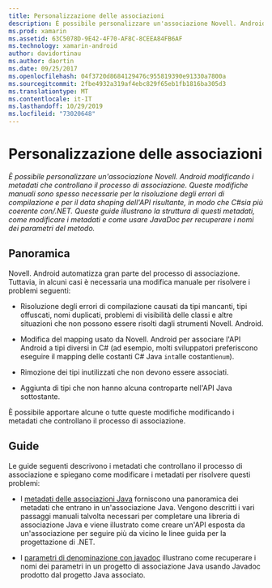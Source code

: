 ```yaml
---
title: Personalizzazione delle associazioni
description: È possibile personalizzare un'associazione Novell. Android modificando i metadati che controllano il processo di associazione. Queste modifiche manuali sono spesso necessarie per la risoluzione degli errori di compilazione e per il data shaping dell'API risultante, in modo che C#sia più coerente con/.NET. Queste guide illustrano la struttura di questi metadati, come modificare i metadati e come usare JavaDoc per recuperare i nomi dei parametri del metodo.
ms.prod: xamarin
ms.assetid: 63C5078D-9E42-4F70-AF8C-8CEEA84FB6AF
ms.technology: xamarin-android
author: davidortinau
ms.author: daortin
ms.date: 09/25/2017
ms.openlocfilehash: 04f3720d8684129476c955819390e91330a7800a
ms.sourcegitcommit: 2fbe4932a319af4ebc829f65eb1fb1816ba305d3
ms.translationtype: MT
ms.contentlocale: it-IT
ms.lasthandoff: 10/29/2019
ms.locfileid: "73020648"
---
```

# <a name="customizing-bindings"></a>Personalizzazione delle associazioni

_È possibile personalizzare un'associazione Novell. Android modificando i metadati che controllano il processo di associazione. Queste modifiche manuali sono spesso necessarie per la risoluzione degli errori di compilazione e per il data shaping dell'API risultante, in modo che C#sia più coerente con/.NET. Queste guide illustrano la struttura di questi metadati, come modificare i metadati e come usare JavaDoc per recuperare i nomi dei parametri del metodo._

## <a name="overview"></a>Panoramica

Novell. Android automatizza gran parte del processo di associazione. Tuttavia, in alcuni casi è necessaria una modifica manuale per risolvere i problemi seguenti:

- Risoluzione degli errori di compilazione causati da tipi mancanti, tipi offuscati, nomi duplicati, problemi di visibilità delle classi e altre situazioni che non possono essere risolti dagli strumenti Novell. Android. 

- Modifica del mapping usato da Novell. Android per associare l'API Android a tipi diversi in C# (ad esempio, molti sviluppatori preferiscono eseguire il mapping delle costanti C# Java `int`alle costanti`enum`).

- Rimozione dei tipi inutilizzati che non devono essere associati. 

- Aggiunta di tipi che non hanno alcuna controparte nell'API Java sottostante. 

È possibile apportare alcune o tutte queste modifiche modificando i metadati che controllano il processo di associazione.

## <a name="guides"></a>Guide

Le guide seguenti descrivono i metadati che controllano il processo di associazione e spiegano come modificare i metadati per risolvere questi problemi:

- I [metadati delle associazioni Java](~/android/platform/binding-java-library/customizing-bindings/java-bindings-metadata.md) forniscono una panoramica dei metadati che entrano in un'associazione Java.
    Vengono descritti i vari passaggi manuali talvolta necessari per completare una libreria di associazione Java e viene illustrato come creare un'API esposta da un'associazione per seguire più da vicino le linee guida per la progettazione di .NET.

- I [parametri di denominazione con javadoc](~/android/platform/binding-java-library/customizing-bindings/naming-parameters-with-javadoc.md) illustrano come recuperare i nomi dei parametri in un progetto di associazione Java usando Javadoc prodotto dal progetto Java associato.
